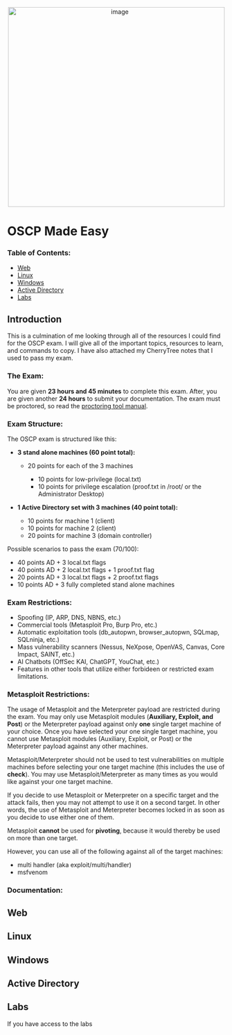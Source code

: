 <div align="center">
  <img width="500" height="461" alt="image" src="https://github.com/user-attachments/assets/ed0b4fdc-56e8-4337-9742-7612cb94a9ef" />
</div>

# OSCP Made Easy



### Table of Contents:

- [Web](#web)
- [Linux](#linux)
- [Windows](#windows)
- [Active Directory](#active-directory)
- [Labs](#labs)

## Introduction

This is a culmination of me looking through all of the resources I could find for the OSCP exam. I will give all of the important topics, resources to learn, and commands to copy. I have also attached my CherryTree notes that I used to pass my exam.

### The Exam:
  You are given **23 hours and 45 minutes** to complete this exam. After, you are given another **24 hours** to submit your documentation. The exam must be proctored, so read the [proctoring tool manual](https://help.offsec.com/hc/en-us/sections/360008126631-Proctored-Exams).
  
### Exam Structure:
  
  The OSCP exam is structured like this:

  - **3 stand alone machines (60 point total):**
      - 20 points for each of the 3 machines
        
        -  10 points for low-privilege (local.txt)
        -  10 points for privilege escalation (proof.txt in /root/ or the Administrator Desktop)
        
  - **1 Active Directory set with 3 machines (40 point total):**
      - 10 points for machine 1 (client)
      - 10 points for machine 2 (client)
      - 20 points for machine 3 (domain controller)
   
  Possible scenarios to pass the exam (70/100):
  - 40 points AD + 3 local.txt flags
  - 40 points AD + 2 local.txt flags + 1 proof.txt flag
  - 20 points AD + 3 local.txt flags + 2 proof.txt flags
  - 10 points AD + 3 fully completed stand alone machines

### Exam Restrictions:
  - Spoofing (IP, ARP, DNS, NBNS, etc.)
  - Commercial tools (Metasploit Pro, Burp Pro, etc.)
  - Automatic exploitation tools (db_autopwn, browser_autopwn, SQLmap, SQLninja, etc.)
  - Mass vulnerability scanners (Nessus, NeXpose, OpenVAS, Canvas, Core Impact, SAINT, etc.)
  - AI Chatbots (OffSec KAI, ChatGPT, YouChat, etc.)
  - Features in other tools that utilize either forbideen or restricted exam limitations.

### Metasploit Restrictions:
  The usage of Metasploit and the Meterpreter payload are restricted during the exam. You may only use Metasploit modules (**Auxiliary, Exploit, and Post**) or the Meterpreter payload against only **one** single target machine of your choice. Once you have selected your one single target machine, you cannot use Metasploit modules (Auxiliary, Exploit, or Post) or the Meterpreter payload against any other machines.

  Metasploit/Meterpreter should not be used to test vulnerabilities on multiple machines before selecting your one target machine (this includes the use of **check**). You may use Metasploit/Meterpreter as many times as you would like against your one target machine.

  If you decide to use Metasploit or Meterpreter on a specific target and the attack fails, then you may not attempt to use it on a second target. In other words, the use of Metasploit and Meterpreter becomes locked in as soon as you decide to use either one of them.
  
  Metasploit **cannot** be used for **pivoting**, because it would thereby be used on more than one target.

  However, you can use all of the following against all of the target machines:
  - multi handler (aka exploit/multi/handler)
  - msfvenom

### Documentation:

## Web

## Linux

## Windows

## Active Directory

## Labs

If you have access to the labs
